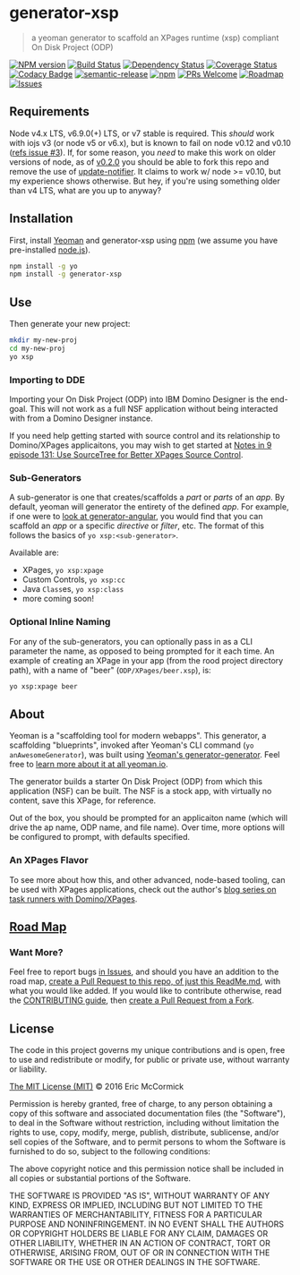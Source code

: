# generator-xsp

> a yeoman generator to scaffold an XPages runtime (xsp) compliant On Disk Project (ODP)

[![NPM version][npm-image]][npm-url] [![Build Status][travis-image]][travis-url] [![Dependency Status][daviddm-image]][daviddm-url] [![Coverage Status][codecov-image]][codecov-url] [![Codacy Badge][codacy-image]][codacy-url] [![semantic-release][semantic-release-image]][semantic-release-url] [![npm][npm-license]][npm-url] [![PRs Welcome][prs-badge]][prs] [![Roadmap][roadmap-badge]][roadmap] [![Issues][waffle-img]][waffle-link]

## Requirements

Node v4.x LTS, v6.9.0(+) LTS, or v7 stable is required. This *should* work with iojs v3 (or node v5 or v6.x), but is known to fail on node v0.12 and v0.10 ([refs issue #3](https://github.com/edm00se/generator-xsp/issues/3)). If, for some reason, you *need* to make this work on older versions of node, as of [v0.2.0](https://github.com/edm00se/generator-xsp/releases/tag/v0.2.0) you should be able to fork this repo and remove the use of [update-notifier](https://www.npmjs.com/package/update-notifier). It claims to work w/ node >= v0.10, but my experience shows otherwise. But hey, if you're using something older than v4 LTS, what are you up to anyway?

## Installation

First, install [Yeoman](http://yeoman.io) and generator-xsp using [npm](https://www.npmjs.com/) (we assume you have pre-installed [node.js](https://nodejs.org/)).

```bash
npm install -g yo
npm install -g generator-xsp
```

## Use

Then generate your new project:

```bash
mkdir my-new-proj
cd my-new-proj
yo xsp
```

### Importing to DDE

Importing your On Disk Project (ODP) into IBM Domino Designer is the end-goal. This will not work as a full NSF application without being interacted with from a Domino Designer instance.

If you need help getting started with source control and its relationship to Domino/XPages applicaitons, you may wish to get started at [Notes in 9 episode 131: Use SourceTree for Better XPages Source Control](http://www.notesin9.com/2013/11/12/notesin9-131-use-sourcetree-for-better-xpages-source-control/).

### Sub-Generators

A sub-generator is one that creates/scaffolds a _part_ or _parts_ of an _app_. By default, yeoman will generator the entirety of the defined _app_. For example, if one were to [look at generator-angular](https://github.com/yeoman/generator-angular#generators), you would find that you can scaffold an _app_ or a specific _directive_ or _filter_, etc. The format of this follows the basics of `yo xsp:<sub-generator>`.

Available are:

* XPages, `yo xsp:xpage`
* Custom Controls, `yo xsp:cc`
* Java `Class`es, `yo xsp:class`
* more coming soon!

### Optional Inline Naming

For any of the sub-generators, you can optionally pass in as a CLI parameter the name, as opposed to being prompted for it each time. An example of creating an XPage in your app (from the rood project directory path), with a name of "beer" (`ODP/XPages/beer.xsp`), is:

```bash
yo xsp:xpage beer
```

## About

Yeoman is a "scaffolding tool for modern webapps". This generator, a scaffolding "blueprints", invoked after Yeoman's CLI command (`yo anAwesomeGenerator`), was built using [Yeoman's generator-generator](https://github.com/yeoman/generator-generator). Feel free to [learn more about it at all yeoman.io](http://yeoman.io/).

The generator builds a starter On Disk Project (ODP) from which this application (NSF) can be built. The NSF is a stock app, with virtually no content, save this XPage, for reference.

Out of the box, you should be prompted for an applicaiton name (which will drive the ap name, ODP name, and file name). Over time, more options will be configured to prompt, with defaults specified.

### An XPages Flavor

To see more about how this, and other advanced, node-based tooling, can be used with XPages applications, check out the author's [blog series on task runners with Domino/XPages](https://edm00se.io/task-runners-with-domino-apps).

## [Road Map](docs/RoadMap.md)

### Want More?

Feel free to report bugs [in Issues](https://github.com/edm00se/generator-xsp/issues), and should you have an addition to the road map, [create a Pull Request to this repo, of just this ReadMe.md](README.md), with what you would like added. If you would like to contribute otherwise, read the [CONTRIBUTING guide](docs/CONTRIBUTING.md), then [create a Pull Request from a Fork](https://github.com/edm00se/generator-xsp/compare).

## License

The code in this project governs my unique contributions and is open, free to use and redistribute or modify, for public or private use, without warranty or liability.

[The MIT License (MIT)](http://choosealicense.com/licenses/mit/) © 2016 Eric McCormick

Permission is hereby granted, free of charge, to any person obtaining a copy of this software and associated documentation files (the "Software"), to deal in the Software without restriction, including without limitation the rights to use, copy, modify, merge, publish, distribute, sublicense, and/or sell copies of the Software, and to permit persons to whom the Software is furnished to do so, subject to the following conditions:

The above copyright notice and this permission notice shall be included in all copies or substantial portions of the Software.

THE SOFTWARE IS PROVIDED "AS IS", WITHOUT WARRANTY OF ANY KIND, EXPRESS OR IMPLIED, INCLUDING BUT NOT LIMITED TO THE WARRANTIES OF MERCHANTABILITY, FITNESS FOR A PARTICULAR PURPOSE AND NONINFRINGEMENT. IN NO EVENT SHALL THE AUTHORS OR COPYRIGHT HOLDERS BE LIABLE FOR ANY CLAIM, DAMAGES OR OTHER LIABILITY, WHETHER IN AN ACTION OF CONTRACT, TORT OR OTHERWISE, ARISING FROM, OUT OF OR IN CONNECTION WITH THE SOFTWARE OR THE USE OR OTHER DEALINGS IN THE SOFTWARE.


[npm-image]: https://badge.fury.io/js/generator-xsp.svg
[npm-url]: https://npmjs.org/package/generator-xsp
[npm-license]: https://img.shields.io/npm/l/generator-xsp.svg
[travis-image]: https://travis-ci.org/edm00se/generator-xsp.svg?branch=master
[travis-url]: https://travis-ci.org/edm00se/generator-xsp
[daviddm-image]: https://david-dm.org/edm00se/generator-xsp/status.svg
[daviddm-url]: https://david-dm.org/edm00se/generator-xsp
[codecov-image]: https://codecov.io/github/edm00se/generator-xsp/coverage.svg
[codecov-url]: https://codecov.io/github/edm00se/generator-xsp
[codacy-coverage-image]: https://img.shields.io/codacy/coverage/c44df2d9c89a4809896914fd1a40bedd.svg
[codacy-image]: https://api.codacy.com/project/badge/grade/d2ab498482af4a6fae1f72a39275b36c
[codacy-url]: https://www.codacy.com/app/edm00se/generator-xsp
[semantic-release-image]: https://img.shields.io/badge/%20%20%F0%9F%93%A6%F0%9F%9A%80-semantic--release-e10079.svg
[semantic-release-url]: https://github.com/semantic-release/semantic-release
[prs-badge]: https://img.shields.io/badge/PRs-welcome-brightgreen.svg
[prs]: http://makeapullrequest.com
[roadmap]: https://github.com/edm00se/generator-xsp/blob/master/docs/RoadMap.md
[roadmap-badge]: https://img.shields.io/badge/%F0%9F%93%94-roadmap-CD9523.svg
[waffle-img]: https://badge.waffle.io/edm00se/generator-xsp.png?label=ready&title=Ready
[waffle-link]: https://waffle.io/edm00se/generator-xsp

